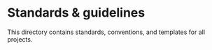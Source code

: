 # Standards & guidelines

This directory contains standards, conventions, and templates for all projects.

